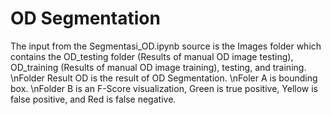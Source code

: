 # OD Segmentation
The input from the Segmentasi_OD.ipynb source is the Images folder which contains the OD_testing folder (Results of manual OD image testing), OD_training (Results of manual OD image training), testing, and training.
\nFolder Result OD is the result of OD Segmentation.
\nFoler A is bounding box.
\nFolder B is an F-Score visualization, Green is true positive, Yellow is false positive, and Red is false negative.
